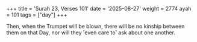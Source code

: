 +++
title = 'Surah 23, Verses 101'
date = '2025-08-27'
weight = 2774
ayah = 101
tags = ["day"]
+++

Then, when the Trumpet will be blown, there will be no kinship between them on that Day, nor will they ˹even care to˺ ask about one another. 